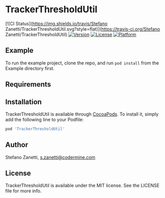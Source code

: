 # TrackerThresholdUtil

[![CI Status](https://img.shields.io/travis/Stefano Zanetti/TrackerThresholdUtil.svg?style=flat)](https://travis-ci.org/Stefano Zanetti/TrackerThresholdUtil)
[![Version](https://img.shields.io/cocoapods/v/TrackerThresholdUtil.svg?style=flat)](https://cocoapods.org/pods/TrackerThresholdUtil)
[![License](https://img.shields.io/cocoapods/l/TrackerThresholdUtil.svg?style=flat)](https://cocoapods.org/pods/TrackerThresholdUtil)
[![Platform](https://img.shields.io/cocoapods/p/TrackerThresholdUtil.svg?style=flat)](https://cocoapods.org/pods/TrackerThresholdUtil)

## Example

To run the example project, clone the repo, and run `pod install` from the Example directory first.

## Requirements

## Installation

TrackerThresholdUtil is available through [CocoaPods](https://cocoapods.org). To install
it, simply add the following line to your Podfile:

```ruby
pod 'TrackerThresholdUtil'
```

## Author

Stefano Zanetti, s.zanetti@codermine.com

## License

TrackerThresholdUtil is available under the MIT license. See the LICENSE file for more info.
